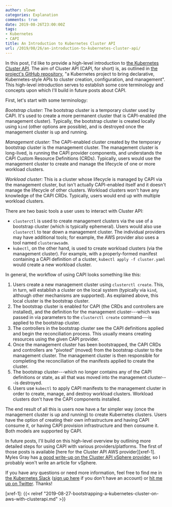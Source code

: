 ```yaml
---
author: slowe
categories: Explanation
comments: true
date: 2019-08-26T23:00:00Z
tags:
- Kubernetes
- CAPI
title: An Introduction to Kubernetes Cluster API
url: /2019/08/26/an-introduction-to-kubernetes-cluster-api/
---
```


In this post, I'd like to provide a high-level introduction to [the Kubernetes Cluster API][link-1]. The aim of Cluster API (CAPI, for short) is, as outlined in [the project's GitHub repository][link-2], "a Kubernetes project to bring declarative, Kubernetes-style APIs to cluster creation, configuration, and management". This high-level introduction serves to establish some core terminology and concepts upon which I'll build in future posts about CAPI.<!--more-->

First, let's start with some terminology:

_Bootstrap cluster:_ The bootstrap cluster is a temporary cluster used by CAPI. It's used to create a more permanent cluster that is CAPI-enabled (the management cluster). Typically, the bootstrap cluster is created locally using `kind` (other options are possible), and is destroyed once the management cluster is up and running.

_Management cluster:_ The CAPI-enabled cluster created by the temporary bootstrap cluster is the management cluster. The management cluster is long-lived, is running the CAPI provider components, and understands the CAPI Custom Resource Definitions (CRDs). Typically, users would use the management cluster to create and manage the lifecycle of one or more workload clusters.

_Workload cluster:_ This is a cluster whose lifecycle is managed by CAPI via the management cluster, but isn't actually CAPI-enabled itself and it doesn't manage the lifecycle of other clusters. Workload clusters won't have any knowledge of the CAPI CRDs. Typically, users would end up with multiple workload clusters.

There are two basic tools a user uses to interact with Cluster API:

* `clusterctl` is used to create management clusters via the use of a bootstrap cluster (which is typically ephemeral). Users would also use `clusterctl` to tear down a management cluster. The individual providers may have additional tools; for example, the AWS provider also uses a tool named `clusterawsadm`.
* `kubectl`, on the other hand, is used to create workload clusters (via the management cluster). For example, with a properly-formed manifest containing a CAPI definition of a cluster, `kubectl apply -f cluster.yaml` would create a new workload cluster.

In general, the workflow of using CAPI looks something like this:

1. Users create a new management cluster using `clusterctl create`. This, in turn, will establish a cluster on the local system (typically via `kind`, although other mechanisms are supported). As explained above, this local cluster is the bootstrap cluster.
2. The bootstrap cluster is enabled for CAPI (the CRDs and controllers are installed), and the definition for the management cluster---which was passed in via parameters to the `clusterctl create` command---is applied to the bootstrap cluster.
3. The controllers in the bootstrap cluster see the CAPI definitions applied and begin the reconciliation process. This usually means creating resources using the given CAPI provider.
4. Once the management cluster has been bootstrapped, the CAPI CRDs and controllers are "pivoted" (moved) from the bootstrap cluster to the management cluster. The management cluster is then responsible for completing the reconciliation of the manifests applied to create the cluster.
5. The bootstrap cluster---which no longer contains any of the CAPI definitions or state, as all that was moved into the management cluster---is destroyed.
6. Users use `kubectl` to apply CAPI manifests to the management cluster in order to create, manage, and destroy workload clusters. Workload clusters don't have the CAPI components installed.

The end result of all this is users now have a far simpler way (once the management cluster is up and running) to create Kubernetes clusters. Users have the option of creating their own infrastructure and having CAPI consume it, or having CAPI provision infrastructure and then consume it. Both models are supported by CAPI.

In future posts, I'll build on this high-level overview by outlining more detailed steps for using CAPI with various providers/platforms. The first of those posts is available [here for the Cluster API AWS provider][xref-1]. Myles Gray has [a good write-up on the Cluster API vSphere provider][link-6], so I probably won't write an article for vSphere.

If you have any questions or need more information, feel free to find me in [the Kubernetes Slack][link-3] ([sign up here][link-4] if you don't have an account) or [hit me up on Twitter][link-5]. Thanks!

[link-1]: https://cluster-api.sigs.k8s.io/
[link-2]: https://github.com/kubernetes-sigs/cluster-api
[link-3]: https://kubernetes.slack.com/
[link-4]: http://slack.k8s.io/
[link-5]: https://twitter.com/scott_lowe
[link-6]: https://blah.cloud/kubernetes/first-look-automated-k8s-lifecycle-with-clusterapi/
[xref-1]: {{< relref "2019-08-27-bootstrapping-a-kubernetes-cluster-on-aws-with-clusterapi.md" >}}
